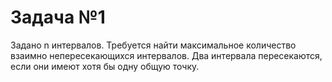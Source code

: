 # Задача №1
Задано n интервалов. Требуется найти максимальное количество взаимно непересекающихся интервалов.
Два интервала пересекаются, если они имеют хотя бы одну общую точку.

